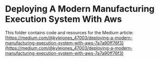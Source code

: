 # Deploying A Modern Manufacturing Execution System With Aws

This folder contains code and resources for the Medium article:
[https://medium.com/@kylejones_47003/deploying-a-modern-manufacturing-execution-system-with-aws-7a7a90ff76f3](https://medium.com/@kylejones_47003/deploying-a-modern-manufacturing-execution-system-with-aws-7a7a90ff76f3)
